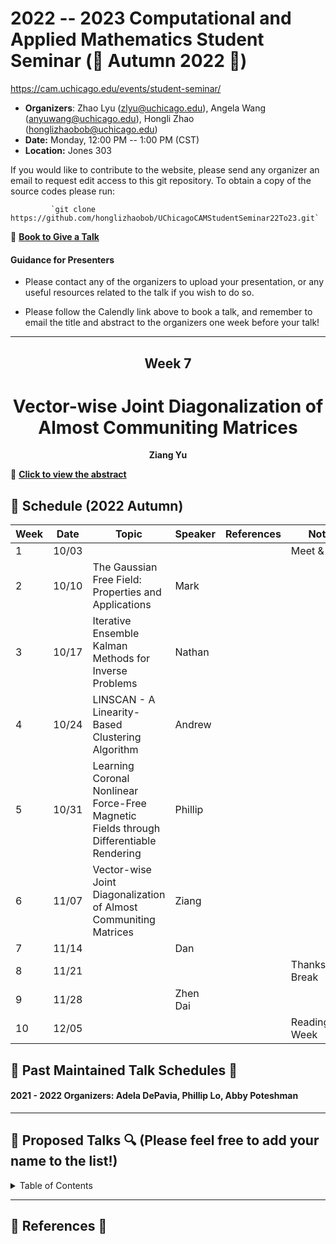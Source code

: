 # 2022 -- 2023 Computational and Applied Mathematics Student Seminar (🍂 Autumn 2022 🌰)

https://cam.uchicago.edu/events/student-seminar/

- **Organizers**: Zhao Lyu (zlyu@uchicago.edu), Angela Wang (anyuwang@uchicago.edu), Hongli Zhao (honglizhaobob@uchicago.edu)
- **Date:** Monday, 12:00 PM -- 1:00 PM (CST)
- **Location:** Jones 303  
  
If you would like to contribute to the website, please send any organizer  an email to request edit access to this git repository. To obtain a copy of the source codes please run:

             `git clone https://github.com/honglizhaobob/UChicagoCAMStudentSeminar22To23.git`


📌 [**Book to Give a Talk**](https://calendly.com/camseminar/30min)

#### Guidance for Presenters

- Please contact any of the organizers to upload your presentation, or any useful resources related to the talk if you wish to do so.

- Please follow the Calendly link above to book a talk, and remember to email the title and abstract to the organizers one week before your talk!

--------------

<div align="center">
  <h2>  Week 7  </h2>
  <h1>  Vector-wise Joint Diagonalization of Almost Communiting Matrices </h1>
  <strong> Ziang Yu
  </strong>
</div>

📌 [**Click to view the abstract**](./abstracts/CAM_Seminar_Abstract_Ziang.pdf)


## 📅 Schedule (2022 Autumn)
<div align="center">

| Week | Date   | Topic | Speaker                  | References | Notes |
| ---- | -----  | ----  | ----                     | ----       | ----  |
| 1    | 10/03  |       |                          |            |        Meet \& Greet         |
| 2    | 10/10  | The Gaussian Free Field: Properties and Applications |Mark|                  |                              |
| 3    | 10/17  | Iterative Ensemble Kalman Methods for Inverse Problems|Nathan|               |                              |
| 4    | 10/24  |   LINSCAN - A Linearity-Based Clustering Algorithm       |Andrew                |            |                              |
| 5    | 10/31  |   Learning Coronal Nonlinear Force-Free Magnetic Fields through Differentiable Rendering    | Phillip             	   |            |                              |
| 6    | 11/07  |   Vector-wise Joint Diagonalization of Almost Communiting Matrices    | Ziang     				       |            |                              |
| 7    | 11/14  |       | Dan        		           |            |                              |
| 8    | 11/21  |       |       		               |            |   Thanksgiving Break         |
| 9    | 11/28  |       | Zhen Dai       		         |            |                              |
| 10   | 12/05  |       |         			           |            |   Reading Week               |

  
</div>

## 📅 Past Maintained Talk Schedules 📅

#### 2021 - 2022 Organizers: Adela DePavia, Phillip Lo, Abby Poteshman
---------


## 🔎 Proposed Talks 🔍 (Please feel free to add your name to the list!)

<details>
<summary>Table of Contents</summary>

###### 1. 



<br>[Back to top](#References)
</details>


----------
## 🔬 References 🔬 









